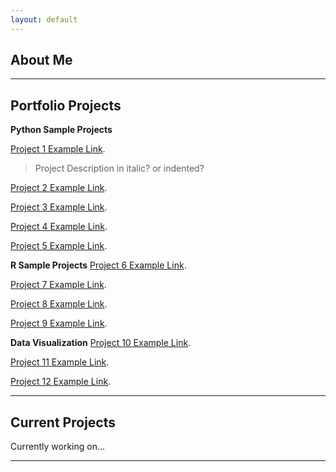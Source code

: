 ```yaml
---
layout: default
---
```

## About Me

* * *
## Portfolio Projects

**Python Sample Projects** 

[Project 1 Example Link](./project1.html).
> Project Description in italic? or indented?

[Project 2 Example Link](./project2.html).

[Project 3 Example Link](./project3.html).

[Project 4 Example Link](./project4.html).

[Project 5 Example Link](./project5.html).

**R Sample Projects**
[Project 6 Example Link](./project6.html).

[Project 7 Example Link](./project7.html).

[Project 8 Example Link](./project8.html).

[Project 9 Example Link](./project9.html).

**Data Visualization**
[Project 10 Example Link](./project10.html).

[Project 11 Example Link](./project11.html).

[Project 12 Example Link](./project11.html).

* * *
## Current Projects
Currently working on...

* * *
